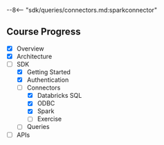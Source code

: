 --8<-- "sdk/queries/connectors.md:sparkconnector"

## Course Progress
-   [X] Overview
-   [X] Architecture
-   [ ] SDK
    *   [X] Getting Started
    *   [X] Authentication
    *   [ ] Connectors
        +   [X] Databricks SQL
        +   [X] ODBC
        +   [X] Spark
        +   [ ] Exercise
    *   [ ] Queries
-   [ ] APIs